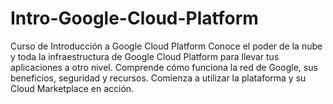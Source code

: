 # Intro-Google-Cloud-Platform
Curso de Introducción a Google Cloud Platform
Conoce el poder de la nube y toda la infraestructura de Google Cloud Platform para llevar tus aplicaciones a otro nivel. 
Comprende cómo funciona la red de Google, sus beneficios, seguridad y recursos. Comienza a utilizar la plataforma y su Cloud Marketplace en acción.

